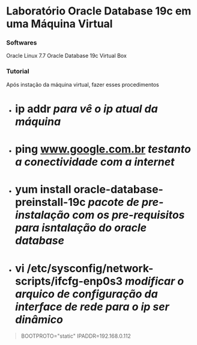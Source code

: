 # Laboratório Oracle Database 19c em uma Máquina Virtual

### Softwares

Oracle Linux 7.7
Oracle Database 19c
Virtual Box

### Tutorial

Após instação da máquina virtual, fazer esses procedimentos

- # ip addr *para vê o ip atual da máquina*
- # ping www.google.com.br *testanto a conectividade com a internet*
- # yum install oracle-database-preinstall-19c *pacote de pre-instalação com os pre-requisitos para isntalação do oracle database*
- # vi /etc/sysconfig/network-scripts/ifcfg-enp0s3 *modificar o arquico de configuração da interface de rede para o ip ser dinâmico*
> BOOTPROTO="static"
> IPADDR=192.168.0.112
